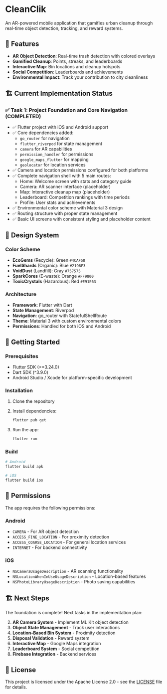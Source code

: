 # CleanClik

An AR-powered mobile application that gamifies urban cleanup through real-time object detection, tracking, and reward systems.

## 🌟 Features

- **AR Object Detection**: Real-time trash detection with colored overlays
- **Gamified Cleanup**: Points, streaks, and leaderboards
- **Interactive Map**: Bin locations and cleanup hotspots
- **Social Competition**: Leaderboards and achievements
- **Environmental Impact**: Track your contribution to city cleanliness

## 🏗️ Current Implementation Status

### ✅ Task 1: Project Foundation and Core Navigation (COMPLETED)

- ✅ Flutter project with iOS and Android support
- ✅ Core dependencies added:
  - `go_router` for navigation
  - `flutter_riverpod` for state management
  - `camera` for AR capabilities
  - `permission_handler` for permissions
  - `google_maps_flutter` for mapping
  - `geolocator` for location services
- ✅ Camera and location permissions configured for both platforms
- ✅ Complete navigation shell with 5 main routes:
  - Home: Welcome screen with stats and category guide
  - Camera: AR scanner interface (placeholder)
  - Map: Interactive cleanup map (placeholder)
  - Leaderboard: Competition rankings with time periods
  - Profile: User stats and achievements
- ✅ Environmental color scheme with Material 3 design
- ✅ Routing structure with proper state management
- ✅ Basic UI screens with consistent styling and placeholder content

## 🎨 Design System

### Color Scheme
- **EcoGems** (Recycle): Green `#4CAF50`
- **FuelShards** (Organic): Blue `#2196F3`
- **VoidDust** (Landfill): Gray `#757575`
- **SparkCores** (E-waste): Orange `#FF9800`
- **ToxicCrystals** (Hazardous): Red `#E91E63`

### Architecture
- **Framework**: Flutter with Dart
- **State Management**: Riverpod
- **Navigation**: go_router with StatefulShellRoute
- **Theme**: Material 3 with custom environmental colors
- **Permissions**: Handled for both iOS and Android

## 🚀 Getting Started

### Prerequisites
- Flutter SDK (>=3.24.0)
- Dart SDK (^3.9.0)
- Android Studio / Xcode for platform-specific development

### Installation

1. Clone the repository
2. Install dependencies:
   ```bash
   flutter pub get
   ```

3. Run the app:
   ```bash
   flutter run
   ```

### Build

```bash
# Android
flutter build apk

# iOS
flutter build ios
```

## 📱 Permissions

The app requires the following permissions:

### Android
- `CAMERA` - For AR object detection
- `ACCESS_FINE_LOCATION` - For proximity detection
- `ACCESS_COARSE_LOCATION` - For general location services
- `INTERNET` - For backend connectivity

### iOS
- `NSCameraUsageDescription` - AR scanning functionality
- `NSLocationWhenInUseUsageDescription` - Location-based features
- `NSPhotoLibraryUsageDescription` - Photo saving capabilities

## 🏗️ Next Steps

The foundation is complete! Next tasks in the implementation plan:

2. **AR Camera System** - Implement ML Kit object detection
3. **Object State Management** - Track user interactions
4. **Location-Based Bin System** - Proximity detection
5. **Disposal Validation** - Reward system
6. **Interactive Map** - Google Maps integration
7. **Leaderboard System** - Social competition
8. **Firebase Integration** - Backend services

## 📄 License

This project is licensed under the Apache License 2.0 - see the [LICENSE](LICENSE) file for details.